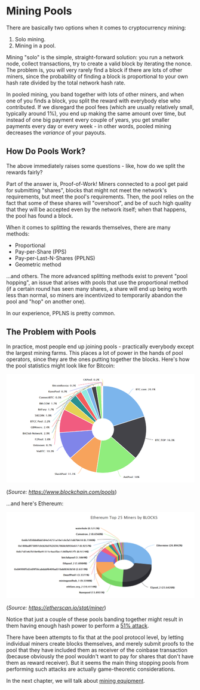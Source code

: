 # Mining Pools

There are basically two options when it comes to cryptocurrency mining:

1. Solo mining.
2. Mining in a pool.

Mining "solo" is the simple, straight-forward solution: you run a network node, collect transactions, try to create a valid block by iterating the nonce. The problem is, you will very rarely find a block if there are lots of other miners, since the probability of finding a block is proportional to your own hash rate divided by the total network hash rate.

In pooled mining, you band together with lots of other miners, and when one of you finds a block, you split the reward with everybody else who contributed. If we disregard the pool fees (which are usually relatively small, typically around 1%), you end up making the same amount over time, but instead of one big payment every couple of years, you get smaller payments every day or every week - in other words, pooled mining decreases the *variance* of your payouts.

## How Do Pools Work?

The above immediately raises some questions - like, how do we split the rewards fairly?

Part of the answer is, Proof-of-Work! Miners connected to a pool get paid for submitting "shares", blocks that might not meet the network's requirements, but meet the pool's requirements. Then, the pool relies on the fact that some of these shares will "overshoot", and be of such high quality that they will be accepted even by the network itself; when that happens, the pool has found a block.

When it comes to splitting the rewards themselves, there are many methods:

* Proportional
* Pay-per-Share (PPS)
* Pay-per-Last-N-Shares (PPLNS)
* Geometric method

...and others. The more advanced splitting methods exist to prevent "pool hopping", an issue that arises with pools that use the proportional method (if a certain round has seen many shares, a share will end up being worth less than normal, so miners are incentivized to temporarily abandon the pool and "hop" on another one).

In our experience, PPLNS is pretty common.

## The Problem with Pools

In practice, most people end up joining pools - practically everybody except the largest mining farms. This places a lot of power in the hands of pool operators, since they are the ones putting together the blocks. Here's how the pool statistics might look like for Bitcoin:

![](/content/part-1-blockchain-networks-concepts/mining-and-mining-pools/bitcoin-pools.png)

(*Source: https://www.blockchain.com/pools*)

...and here's Ethereum:

![](/content/part-1-blockchain-networks-concepts/mining-and-mining-pools/ethereum-pools.png)

(*Source: https://etherscan.io/stat/miner*)

Notice that just a couple of these pools banding together might result in them having enough hash power to perform a [51% attack](https://en.bitcoin.it/wiki/Majority_attack).

There have been attempts to fix that at the pool protocol level, by letting individual miners create blocks themselves, and merely submit proofs to the pool that they have included them as receiver of the coinbase transaction (because obviously the pool wouldn't want to pay for shares that don't have them as reward receiver). But it seems the main thing stopping pools from performing such attacks are actually game-theoretic considerations.

In the next chapter, we will talk about [mining equipment](//content/part-1-blockchain-networks-concepts/mining-and-mining-pools/mining-equipment.md).